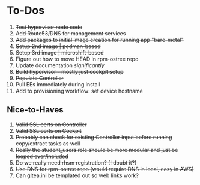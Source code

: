 # To-Dos

1. ~~Test hypervisor node code~~
2. ~~Add Route53/DNS for management services~~
3. ~~Add packages to initial image creation for running app "bare-metal"~~
4. ~~Setup 2nd image | podman-based~~
5. ~~Setup 3rd image | microshift-based~~
6. Figure out how to move HEAD in rpm-ostree repo
7. Update documentation _significantly_
8. ~~Build hypervisor - mostly just cockpit setup~~
9. ~~Populate Controller~~
10. Pull EEs immediately during install
11. Add to provisioning workflow: set device hostname

## Nice-to-Haves

1. ~~Valid SSL certs on Controller~~
2. ~~Valid SSL certs on Cockpit~~
3. ~~Probably can check for existing Controller input before running copy/extract tasks as well~~
4. ~~Really the student_users role should be more modular and just be looped over/included~~
5. ~~Do we really need rhsm registration? (I doubt it?)~~
6. ~~Use DNS for rpm-ostree repo (would require DNS in local, easy in AWS)~~
7. Can gitea.ini be templated out so web links work?
